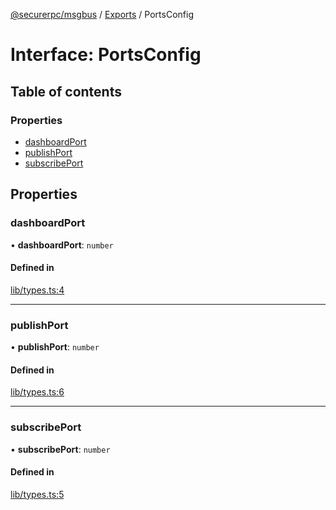[@securerpc/msgbus](../README.md) / [Exports](../modules.md) / PortsConfig

# Interface: PortsConfig

## Table of contents

### Properties

- [dashboardPort](PortsConfig.md#dashboardport)
- [publishPort](PortsConfig.md#publishport)
- [subscribePort](PortsConfig.md#subscribeport)

## Properties

### dashboardPort

• **dashboardPort**: `number`

#### Defined in

[lib/types.ts:4](https://github.com/sambacha/schoolbus/blob/79108f9/packages/dashboard-message-bus/lib/types.ts#L4)

---

### publishPort

• **publishPort**: `number`

#### Defined in

[lib/types.ts:6](https://github.com/sambacha/schoolbus/blob/79108f9/packages/dashboard-message-bus/lib/types.ts#L6)

---

### subscribePort

• **subscribePort**: `number`

#### Defined in

[lib/types.ts:5](https://github.com/sambacha/schoolbus/blob/79108f9/packages/dashboard-message-bus/lib/types.ts#L5)
